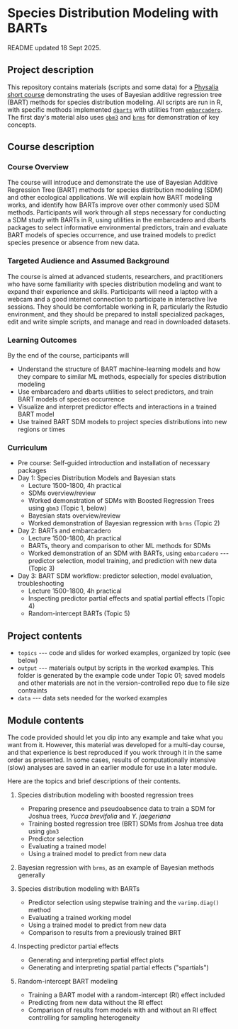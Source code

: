 Species Distribution Modeling with BARTs
========================================


README updated 18 Sept 2025.


Project description
-------------------

This repository contains materials (scripts and some data) for a [Physalia short course](https://www.physalia-courses.org/courses-workshops/barts/) demonstrating the uses of Bayesian additive regression tree (BART) methods for species distribution modeling. All scripts are run in R, with specific methods implemented [`dbarts`](https://cran.r-project.org/web/packages/dbarts) with utilities from [`embarcadero`](https://www.github.com/cjcarlson/embarcadero). The first day's material also uses [`gbm3`](https://github.com/gbm-developers/gbm3) and [`brms`](https://doi.org/https://doi.org/10.18637/jss.v080.i01) for demonstration of key concepts. 


Course description
------------------

### Course Overview

The course will introduce and demonstrate the use of Bayesian Additive Regression Tree (BART) methods for species distribution modeling (SDM) and other ecological applications. We will explain how BART modeling works, and identify how BARTs improve over other commonly used SDM methods. Participants will work through all steps necessary for conducting a SDM study with BARTs in R, using utilities in the embarcadero and dbarts packages to select informative environmental predictors, train and evaluate BART models of species occurrence, and use trained models to predict species presence or absence from new data.

### Targeted Audience and Assumed Background

The course is aimed at advanced students, researchers, and practitioners who have some familiarity with species distribution modeling and want to expand their experience and skills. Participants will need a laptop with a webcam and a good internet connection to participate in interactive live sessions. They should be comfortable working in R, particularly the Rstudio environment, and they should be prepared to install specialized packages, edit and write simple scripts, and manage and read in downloaded datasets.

### Learning Outcomes

By the end of the course, participants will
- Understand the structure of BART machine-learning models and how they compare to similar ML methods, especially for species distribution modeling
- Use embarcadero and dbarts utilities to select predictors, and train BART models of species occurrence
- Visualize and interpret predictor effects and interactions in a trained BART model
- Use trained BART SDM models to project species distributions into new regions or times

### Curriculum

- Pre course: Self-guided introduction and installation of necessary packages
- Day 1: Species Distribution Models and Bayesian stats
	- Lecture 1500-1800, 4h practical
	- SDMs overview/review
	- Worked demonstration of SDMs with Boosted Regression Trees using `gbm3` (Topic 1, below)
	- Bayesian stats overview/review
	- Worked demonstration of Bayesian regression with `brms` (Topic 2)
- Day 2: BARTs and embarcadero
	- Lecture 1500-1800, 4h practical
	- BARTs, theory and comparison to other ML methods for SDMs
	- Worked demonstration of an SDM with BARTs, using `embarcadero` --- predictor selection, model training, and prediction with new data (Topic 3)
- Day 3: BART SDM workflow: predictor selection, model evaluation, troubleshooting
	- Lecture 1500-1800, 4h practical
	- Inspecting predictor partial effects and spatial partial effects (Topic 4)
	- Random-intercept BARTs (Topic 5)

Project contents
----------------

- `topics` --- code and slides for worked examples, organized by topic (see below)
- `output` --- materials output by scripts in the worked examples. This folder is generated by the example code under Topic 01; saved models and other materials are not in the version-controlled repo due to file size contraints
- `data` --- data sets needed for the worked examples


Module contents
---------------

The code provided should let you dip into any example and take what you want from it. However, this material was developed for a multi-day course, and that experience is best reproduced if you work through it in the same order as presented. In some cases, results of computationally intensive (slow) analyses are saved in an earlier module for use in a later module.

Here are the topics and brief descriptions of their contents.

1. Species distribution modeling with boosted regression trees
	- Preparing presence and pseudoabsence data to train a SDM for Joshua trees, *Yucca brevifolia* and *Y. jaegeriana*
	- Training bosted regression tree (BRT) SDMs from Joshua tree data using `gbm3`
	- Predictor selection
	- Evaluating a trained model
	- Using a trained model to predict from new data

2. Bayesian regression with `brms`, as an example of Bayesian methods generally

3. Species distribution modeling with BARTs
	- Predictor selection using stepwise training and the `varimp.diag()` method
	- Evaluating a trained working model
	- Using a trained model to predict from new data
	- Comparison to results from a previously trained BRT

4. Inspecting predictor partial effects
	- Generating and interpreting partial effect plots
	- Generating and interpreting spatial partial effects ("spartials")

5. Random-intercept BART modeling
	- Training a BART model with a random-intercept (RI) effect included
	- Predicting from new data without the RI effect
	- Comparison of results from models with and without an RI effect controlling for sampling heterogeneity
	
